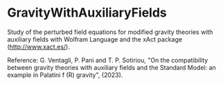 # GravityWithAuxiliaryFields

Study of the perturbed field equations for modified gravity theories with auxiliary fields with Wolfram Language and the xAct package (http://www.xact.es/).

Reference: G. Ventagli, P. Pani and T. P. Sotiriou, "On the compatibility between gravity theories with auxiliary fields and the Standard
Model: an example in Palatini f (R) gravity", (2023).
